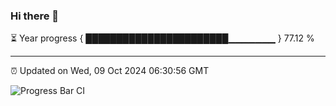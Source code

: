 ### Hi there 👋

⏳ Year progress { ███████████████████████▁▁▁▁▁▁▁ } 77.12 %

---

⏰ Updated on Wed, 09 Oct 2024 06:30:56 GMT

![Progress Bar CI](https://github.com/ZhaoGui/ZhaoGui/workflows/Progress%20Bar%20CI/badge.svg)
